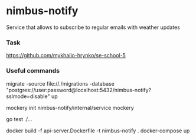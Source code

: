 # nimbus-notify
Service that allows to subscribe to regular emails with weather updates


### Task
https://github.com/mykhailo-hrynko/se-school-5


### Useful commands
migrate -source file://./migrations -database "postgres://user:password@localhost:5432/nimbus-notify?sslmode=disable" up

mockery init nimbus-notify/internal/service
mockery

go test ./...

docker build -f api-server.Dockerfile -t nimbus-notify .
docker-compose up

